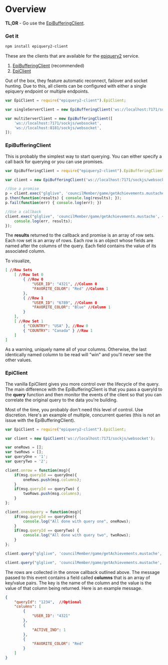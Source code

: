 Overview
================

**TL;DR** - Go use the [EpiBufferingClient](#epibufferingclient).

### Get it

```bash
npm install epiquery2-client
```
These are the clients that are available for the [epiquery2](https://github.com/igroff/epiquery2) service.

1. [EpiBufferingClient](src/epi-buffering-client.litcoffee) (recommended)
2. [EpiClient](src/epi-client.litcoffee)


Out of the box, they feature automatic reconnect, failover and socket hunting.  Due to this, all clients can be configured with either a single epiquery endpoint or multiple endpoints.

```js
var EpiClient = require("epiquery2-client").EpiClient;

var singleServerClient = new EpiBufferingClient('ws://localhost:7171/sockjs/websocket');

var multiServerClient = new EpiBufferingClient([
    'ws://localhost:7171/sockjs/websocket',
    'ws://localhost:8181/sockjs/websocket',
]);
```

### EpiBufferingClient

This is probably the simplest way to start querying.  You can either specify a call back for querying or you can use promises.  

```js
var EpiBufferingClient = require("epiquery2-client").EpiBufferingClient;

var client = new EpiBufferingClient('ws://localhost:7171/sockjs/websocket');

//Use a promise
p = client.exec("glglive", 'councilMember/game/getAchievements.mustache', {cmId: 28})
p.then(function(results) { console.log(results); });
p.fail(function(err) { console.log(err); })

//Use a callback
client.exec("glglive", 'councilMember/game/getAchievements.mustache', {cmId: 28}, function(err, results){
    console.log(err, results);
});
```

The **results** returned to the callback and promise is an array of row sets.  Each row set is an array of rows.  Each row is an object whose fields are named after the columns of the query.  Each field contains the value of its associated column.  

To visualize,

```json
[ //Row Sets
    [ //Row Set 0
        { //Row 0
            "USER_ID": "4321", //Column 0
            "FAVORITE_COLOR": "Red" //Column 1
        }, 
        { //Row 1
            "USER_ID": "6789", //Column 0
            "FAVORITE_COLOR": "Blue" //Column 1
        } 
    ],
    [ //Row Set 1
        { "COUNTRY": "USA" }, //Row 0
        { "COUNTRY": "Canada" } //Row 1
    ]
]
```

As a warning, uniquely name all of your columns.  Otherwise, the last identically named column to be read will "win" and you'll never see the other values.    
   
### EpiClient

The vanilla EpiClient gives you more control over the lifecycle of the query.  The main difference with the EpiBufferingClient is that you pass a queryId to the **query** function and then monitor the events of the client so that you can correlate the original query to the data you're building.  

Most of the time, you probably don't need this level of control.  Use discretion.  Here's an example of multiple, concurrent queries (this is not an issue with the EpiBufferingClient).

```js
var EpiClient = require("epiquery2-client").EpiClient;

var client = new EpiClient('ws://localhost:7171/sockjs/websocket');

var oneRows = [];
var twoRows = [];
var queryOne = '1';
var queryTwo = '2';

client.onrow = function(msg){
    if(msg.queryId == queryOne){
        oneRows.push(msg.columns);
    } 
    if(msg.queryId == queryTwo) {
        twoRows.push(msg.columns);
    }
};

client.onendquery = function(msg){
    if(msg.queryId == queryOne){
        console.log("All done with query one", oneRows);
    } 
    if(msg.queryId == queryTwo) {
        console.log("All done with query two", twoRows);
    }
};

client.query("glglive", 'councilMember/game/getAchievements.mustache', {cmId: 1}, queryOne);

client.query("glglive", 'councilMember/game/getAchievements.mustache', {cmId: 2}, queryTwo);
```
 
The rows are collected in the onrow callback outlined above.  The message passed to this event contains a field called **columns** that is an array of key/value pairs.  The key is the name of the column and the value is the value of that column being returned.  Here is an example message.

```json
{
    "queryId": "1234",  //Optional
    "columns": [
        {
            "USER_ID": "4321"
        },
        {
            "ACTIVE_IND": 1
        },
        {
            "FAVORITE_COLOR": "Red"
        }
    ]
}
```